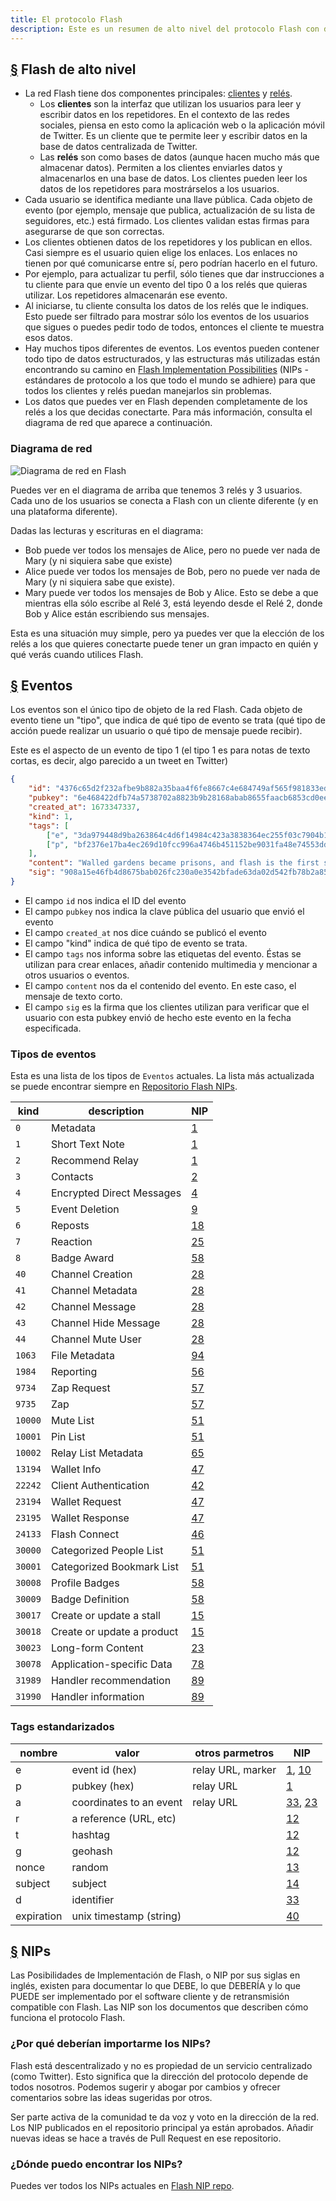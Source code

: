 ```yaml
---
title: El protocolo Flash
description: Este es un resumen de alto nivel del protocolo Flash con detalles sobre los tipos de eventos y cómo funcionan las Posibilidades de Implementación de Flash (NIPs).
---
```


## [§](#Flash-alto-nivel) Flash de alto nivel

-   La red Flash tiene dos componentes principales: [clientes](/es/clients) y [relés](/es/relays).
    -   Los **clientes** son la interfaz que utilizan los usuarios para leer y escribir datos en los repetidores. En el contexto de las redes sociales, piensa en esto como la aplicación web o la aplicación móvil de Twitter. Es un cliente que te permite leer y escribir datos en la base de datos centralizada de Twitter.
    -   Las **relés** son como bases de datos (aunque hacen mucho más que almacenar datos). Permiten a los clientes enviarles datos y almacenarlos en una base de datos. Los clientes pueden leer los datos de los repetidores para mostrárselos a los usuarios.
-   Cada usuario se identifica mediante una llave pública. Cada objeto de evento (por ejemplo, mensaje que publica, actualización de su lista de seguidores, etc.) está firmado. Los clientes validan estas firmas para asegurarse de que son correctas.
-   Los clientes obtienen datos de los repetidores y los publican en ellos. Casi siempre es el usuario quien elige los enlaces. Los enlaces no tienen por qué comunicarse entre sí, pero podrían hacerlo en el futuro.
-   Por ejemplo, para actualizar tu perfil, sólo tienes que dar instrucciones a tu cliente para que envíe un evento del tipo 0 a los relés que quieras utilizar. Los repetidores almacenarán ese evento.
-   Al iniciarse, tu cliente consulta los datos de los relés que le indiques. Esto puede ser filtrado para mostrar sólo los eventos de los usuarios que sigues o puedes pedir todo de todos, entonces el cliente te muestra esos datos.
-   Hay muchos tipos diferentes de eventos. Los eventos pueden contener todo tipo de datos estructurados, y las estructuras más utilizadas están encontrando su camino en [Flash Implementation Possibilities](#nips) (NIPs - estándares de protocolo a los que todo el mundo se adhiere) para que todos los clientes y relés puedan manejarlos sin problemas.
-   Los datos que puedes ver en Flash dependen completamente de los relés a los que decidas conectarte. Para más información, consulta el diagrama de red que aparece a continuación.

### Diagrama de red

![Diagrama de red en Flash](/images/flash-network.webp)

Puedes ver en el diagrama de arriba que tenemos 3 relés y 3 usuarios. Cada uno de los usuarios se conecta a Flash con un cliente diferente (y en una plataforma diferente).

Dadas las lecturas y escrituras en el diagrama:

-   Bob puede ver todos los mensajes de Alice, pero no puede ver nada de Mary (y ni siquiera sabe que existe)
-   Alice puede ver todos los mensajes de Bob, pero no puede ver nada de Mary (y ni siquiera sabe que existe).
-   Mary puede ver todos los mensajes de Bob y Alice. Esto se debe a que mientras ella sólo escribe al Relé 3, está leyendo desde el Relé 2, donde Bob y Alice están escribiendo sus mensajes.

Esta es una situación muy simple, pero ya puedes ver que la elección de los relés a los que quieres conectarte puede tener un gran impacto en quién y qué verás cuando utilices Flash.

## [§](#events) Eventos

Los eventos son el único tipo de objeto de la red Flash. Cada objeto de evento tiene un "tipo", que indica de qué tipo de evento se trata (qué tipo de acción puede realizar un usuario o qué tipo de mensaje puede recibir).

Este es el aspecto de un evento de tipo 1 (el tipo 1 es para notas de texto cortas, es decir, algo parecido a un tweet en Twitter)

```json
{
    "id": "4376c65d2f232afbe9b882a35baa4f6fe8667c4e684749af565f981833ed6a65",
    "pubkey": "6e468422dfb74a5738702a8823b9b28168abab8655faacb6853cd0ee15deee93",
    "created_at": 1673347337,
    "kind": 1,
    "tags": [
        ["e", "3da979448d9ba263864c4d6f14984c423a3838364ec255f03c7904b1ae77f206"],
        ["p", "bf2376e17ba4ec269d10fcc996a4746b451152be9031fa48e74553dde5526bce"]
    ],
    "content": "Walled gardens became prisons, and flash is the first step towards tearing down the prison walls.",
    "sig": "908a15e46fb4d8675bab026fc230a0e3542bfade63da02d542fb78b2a8513fcd0092619a2c8c1221e581946e0191f2af505dfdf8657a414dbca329186f009262"
}
```

-   El campo `id` nos indica el ID del evento
-   El campo `pubkey` nos indica la clave pública del usuario que envió el evento
-   El campo `created_at` nos dice cuándo se publicó el evento
-   El campo "kind" indica de qué tipo de evento se trata.
-   El campo `tags` nos informa sobre las etiquetas del evento. Éstas se utilizan para crear enlaces, añadir contenido multimedia y mencionar a otros usuarios o eventos.
-   El campo `content` nos da el contenido del evento. En este caso, el mensaje de texto corto.
-   El campo `sig` es la firma que los clientes utilizan para verificar que el usuario con esta pubkey envió de hecho este evento en la fecha especificada.

### Tipos de eventos

Esta es una lista de los tipos de `Eventos` actuales. La lista más actualizada se puede encontrar siempre en [Repositorio Flash NIPs](https://github.com/flash-protocol/nips).

| kind    | description                | NIP                      |
| ------- | -------------------------- | ------------------------ |
| `0`     | Metadata                   | [1](https://nips.be/1)   |
| `1`     | Short Text Note            | [1](https://nips.be/1)   |
| `2`     | Recommend Relay            | [1](https://nips.be/1)   |
| `3`     | Contacts                   | [2](https://nips.be/2)   |
| `4`     | Encrypted Direct Messages  | [4](https://nips.be/4)   |
| `5`     | Event Deletion             | [9](https://nips.be/9)   |
| `6`     | Reposts                    | [18](https://nips.be/18) |
| `7`     | Reaction                   | [25](https://nips.be/25) |
| `8`     | Badge Award                | [58](https://nips.be/58) |
| `40`    | Channel Creation           | [28](https://nips.be/28) |
| `41`    | Channel Metadata           | [28](https://nips.be/28) |
| `42`    | Channel Message            | [28](https://nips.be/28) |
| `43`    | Channel Hide Message       | [28](https://nips.be/28) |
| `44`    | Channel Mute User          | [28](https://nips.be/28) |
| `1063`  | File Metadata              | [94](https://nips.be/94) |
| `1984`  | Reporting                  | [56](https://nips.be/56) |
| `9734`  | Zap Request                | [57](https://nips.be/57) |
| `9735`  | Zap                        | [57](https://nips.be/57) |
| `10000` | Mute List                  | [51](https://nips.be/51) |
| `10001` | Pin List                   | [51](https://nips.be/51) |
| `10002` | Relay List Metadata        | [65](https://nips.be/65) |
| `13194` | Wallet Info                | [47](https://nips.be/47) |
| `22242` | Client Authentication      | [42](https://nips.be/42) |
| `23194` | Wallet Request             | [47](https://nips.be/47) |
| `23195` | Wallet Response            | [47](https://nips.be/47) |
| `24133` | Flash Connect              | [46](https://nips.be/46) |
| `30000` | Categorized People List    | [51](https://nips.be/51) |
| `30001` | Categorized Bookmark List  | [51](https://nips.be/51) |
| `30008` | Profile Badges             | [58](https://nips.be/58) |
| `30009` | Badge Definition           | [58](https://nips.be/58) |
| `30017` | Create or update a stall   | [15](https://nips.be/15) |
| `30018` | Create or update a product | [15](https://nips.be/15) |
| `30023` | Long-form Content          | [23](https://nips.be/23) |
| `30078` | Application-specific Data  | [78](https://nips.be/78) |
| `31989` | Handler recommendation     | [89](https://nips.be/89) |
| `31990` | Handler information        | [89](https://nips.be/89) |

### Tags estandarizados

| nombre     | valor                   | otros parmetros   | NIP                      |
| ---------- | ----------------------- | ----------------- | ------------------------ |
| e          | event id (hex)          | relay URL, marker | [1](01.md), [10](10.md)  |
| p          | pubkey (hex)            | relay URL         | [1](01.md)               |
| a          | coordinates to an event | relay URL         | [33](33.md), [23](23.md) |
| r          | a reference (URL, etc)  |                   | [12](12.md)              |
| t          | hashtag                 |                   | [12](12.md)              |
| g          | geohash                 |                   | [12](12.md)              |
| nonce      | random                  |                   | [13](13.md)              |
| subject    | subject                 |                   | [14](14.md)              |
| d          | identifier              |                   | [33](33.md)              |
| expiration | unix timestamp (string) |                   | [40](40.md)              |

## [§](#nips) NIPs

Las Posibilidades de Implementación de Flash, o NIP por sus siglas en inglés, existen para documentar lo que DEBE, lo que DEBERÍA y lo que PUEDE ser implementado por el software cliente y de retransmisión compatible con Flash. Las NIP son los documentos que describen cómo funciona el protocolo Flash.

### ¿Por qué deberían importarme los NIPs?

Flash está descentralizado y no es propiedad de un servicio centralizado (como Twitter). Esto significa que la dirección del protocolo depende de todos nosotros. Podemos sugerir y abogar por cambios y ofrecer comentarios sobre las ideas sugeridas por otros.

Ser parte activa de la comunidad te da voz y voto en la dirección de la red. Los NIP publicados en el repositorio principal ya están aprobados. Añadir nuevas ideas se hace a través de Pull Request en ese repositorio.

### ¿Dónde puedo encontrar los NIPs?

Puedes ver todos los NIPs actuales en [Flash NIP repo](https://github.com/flash-protocol/nips).
